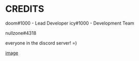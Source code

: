 # CREDITS
doom#1000 - Lead Developer
icy#1000 - Development Team

nullzone#4318

everyone in the discord server! =)

[image](https://cdn.discordapp.com/attachments/973860716413083690/988303136500350976/SnowbankScripts.png)
